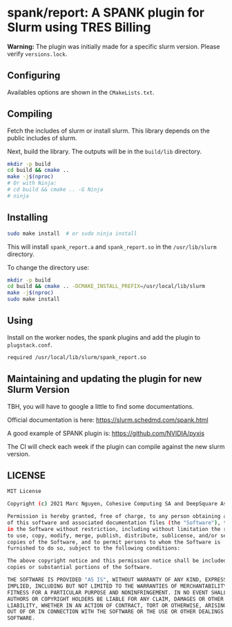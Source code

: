 # spank/report: A SPANK plugin for Slurm using TRES Billing

**Warning:** The plugin was initially made for a specific slurm version. Please verify `versions.lock`.

## Configuring

Availables options are shown in the `CMakeLists.txt`.

## Compiling

Fetch the includes of slurm or install slurm. This library depends on the public includes of slurm.

Next, build the library. The outputs will be in the `build/lib` directory.

```sh
mkdir -p build
cd build && cmake ..
make -j$(nproc)
# Or with Ninja:
# cd build && cmake .. -G Ninja
# ninja
```

## Installing

```sh
sudo make install  # or sudo ninja install
```

This will install `spank_report.a` and `spank_report.so` in the `/usr/lib/slurm` directory.

To change the directory use:

```sh
mkdir -p build
cd build && cmake .. -DCMAKE_INSTALL_PREFIX=/usr/local/lib/slurm
make -j$(nproc)
sudo make install
```

## Using

Install on the worker nodes, the spank plugins and add the plugin to `plugstack.conf`.

```sh
required /usr/local/lib/slurm/spank_report.so
```

## Maintaining and updating the plugin for new Slurm Version

TBH, you will have to google a little to find some documentations.

Official documentation is here: https://slurm.schedmd.com/spank.html

A good example of SPANK plugin is: https://github.com/NVIDIA/pyxis

The CI will check each week if the plugin can compile against the new slurm version.

## LICENSE

```sh
MIT License

Copyright (c) 2021 Marc Nguyen, Cohesive Computing SA and DeepSquare Association

Permission is hereby granted, free of charge, to any person obtaining a copy
of this software and associated documentation files (the "Software"), to deal
in the Software without restriction, including without limitation the rights
to use, copy, modify, merge, publish, distribute, sublicense, and/or sell
copies of the Software, and to permit persons to whom the Software is
furnished to do so, subject to the following conditions:

The above copyright notice and this permission notice shall be included in all
copies or substantial portions of the Software.

THE SOFTWARE IS PROVIDED "AS IS", WITHOUT WARRANTY OF ANY KIND, EXPRESS OR
IMPLIED, INCLUDING BUT NOT LIMITED TO THE WARRANTIES OF MERCHANTABILITY,
FITNESS FOR A PARTICULAR PURPOSE AND NONINFRINGEMENT. IN NO EVENT SHALL THE
AUTHORS OR COPYRIGHT HOLDERS BE LIABLE FOR ANY CLAIM, DAMAGES OR OTHER
LIABILITY, WHETHER IN AN ACTION OF CONTRACT, TORT OR OTHERWISE, ARISING FROM,
OUT OF OR IN CONNECTION WITH THE SOFTWARE OR THE USE OR OTHER DEALINGS IN THE
SOFTWARE.

```
